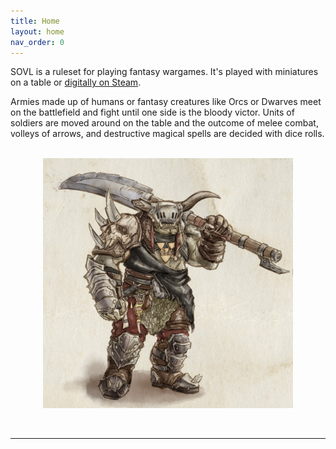 ```yaml
---
title: Home
layout: home
nav_order: 0
---
```

<link rel="stylesheet" href="style.css">




SOVL is a ruleset for playing fantasy wargames. It's played with miniatures on a table or [digitally on Steam]. 

Armies made up of humans or fantasy creatures like Orcs or Dwarves meet on the battlefield and fight until one side is the bloody victor. Units of soldiers are moved around on the table and the outcome of melee combat, volleys of arrows, and destructive magical spells are decided with dice rolls.

<br />
<img style="display: block; margin: 0 auto;" src="assets/images/warchief.png" width="400" >
<br />
<br />

----

[digitally on Steam]: https://store.steampowered.com/app/1870300/SOVL
